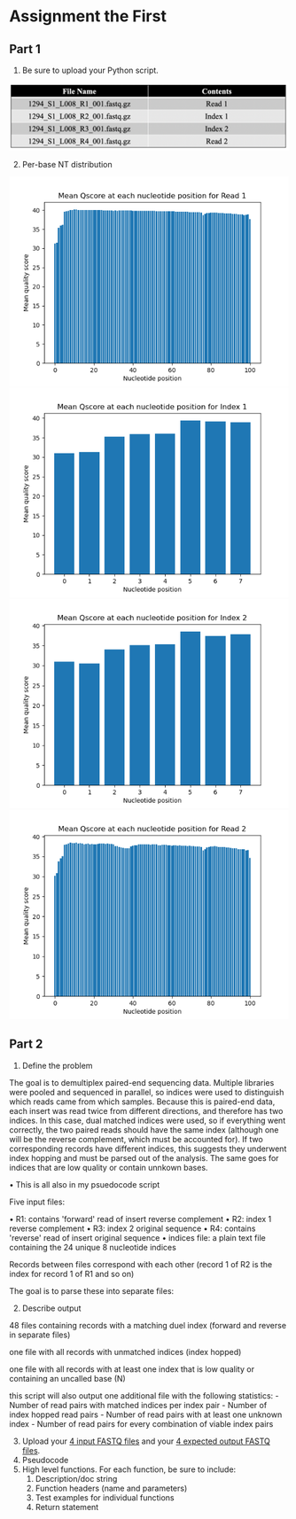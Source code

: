 # Assignment the First

## Part 1
1. Be sure to upload your Python script.

![](file_contents.png)

2. Per-base NT distribution

![](1294_S1_L008_R1_001_distplot.png)
![](1294_S1_L008_R2_001_distplot.png)
![](1294_S1_L008_R3_001_distplot.png)
![](1294_S1_L008_R4_001_distplot.png)
    
## Part 2
1. Define the problem

The goal is to demultiplex paired-end sequencing data. Multiple libraries were
pooled and sequenced in parallel, so indices were used to distinguish which reads
came from which samples. Because this is paired-end data, each insert was read twice
from different directions, and therefore has two indices. In this case, dual matched
indices were used, so if everything went correctly, the two paired reads should have
the same index (although one will be the reverse complement, which must be accounted for).
If two corresponding records have different indices, this suggests they underwent index
hopping and must be parsed out of the analysis. The same goes for indices that are low
quality or contain unnkown bases. 

• This is all also in my psuedocode script

Five input files:

• R1: contains 'forward' read of insert reverse complement
• R2: index 1 reverse complement
• R3: index 2 original sequence
• R4: contains 'reverse' read of insert original sequence
• indices file: a plain text file containing the 24 unique 8 nucleotide indices

Records between files correspond with each other
(record 1 of R2 is the index for record 1 of R1 and so on)

The goal is to parse these into separate files:

2. Describe output

48 files containing records with a matching duel index (forward and reverse in separate files)

one file with all records with unmatched indices (index hopped)

one file with all records with at least one index that is low quality or containing an uncalled base (N)

this script will also output one additional file with the following statistics:
    - Number of read pairs with matched indices per index pair
    - Number of index hopped read pairs
    - Number of read pairs with at least one unknown index
    - Number of read pairs for every combination of viable index pairs

3. Upload your [4 input FASTQ files](../TEST-input_FASTQ) and your [4 expected output FASTQ files](../TEST-output_FASTQ).
4. Pseudocode
5. High level functions. For each function, be sure to include:
    1. Description/doc string
    2. Function headers (name and parameters)
    3. Test examples for individual functions
    4. Return statement
